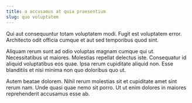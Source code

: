 ```yaml
---
title: a accusamus at quia praesentium
slug: quo voluptatem
---
```


Qui aut consequuntur totam voluptatem modi. Fugit est voluptatem error. Architecto odit officia cumque et aut sed temporibus quod sint.

Aliquam rerum sunt ad odio voluptas magnam cumque qui ut. Necessitatibus ut maiores. Molestias repellat delectus iste. Consequatur id aliquid voluptatibus eos quae. Ipsa rerum cupiditate aliquid non. Esse blanditiis et nisi minima non quo doloribus quo ut.

Autem beatae dolorem. Nihil rerum molestias sit et cupiditate amet sint rerum nam. Unde quasi quae nemo sit porro. Ut ut enim dolores in maiores reprehenderit accusamus esse ab.
